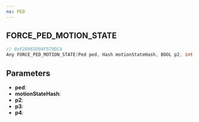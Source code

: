 ```yaml
---
ns: PED
---
```

## FORCE_PED_MOTION_STATE

```c
// 0xF28965D04F570DCA
Any FORCE_PED_MOTION_STATE(Ped ped, Hash motionStateHash, BOOL p2, int p3, BOOL p4);
```

## Parameters
* **ped**:
* **motionStateHash**:
* **p2**:
* **p3**:
* **p4**:
